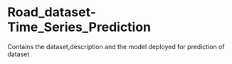 # Road_dataset-Time_Series_Prediction
Contains the dataset,description and the model deployed for prediction of dataset
